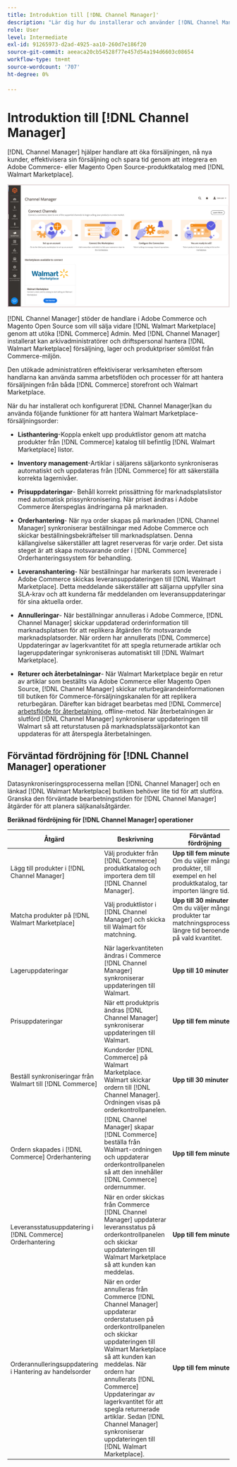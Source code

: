 ```yaml
---
title: Introduktion till [!DNL Channel Manager]'
description: "Lär dig hur du installerar och använder [!DNL Channel Manager] att integrera Adobe Commerce och Magento Open Source butiker med Walmart Marketplace och skapa en försäljningskanal för att hantera marknadsplatslistor, priser, lager och försäljning smidigt från er Commerce Admin."
role: User
level: Intermediate
exl-id: 91265973-d2ad-4925-aa10-260d7e186f20
source-git-commit: aeeaca20cb54528f77e457d54a194d6603c08654
workflow-type: tm+mt
source-wordcount: '707'
ht-degree: 0%

---
```



# Introduktion till [!DNL Channel Manager]

[!DNL Channel Manager] hjälper handlare att öka försäljningen, nå nya kunder, effektivisera sin försäljning och spara tid genom att integrera en Adobe Commerce- eller Magento Open Source-produktkatalog med [!DNL Walmart Marketplace].

![[!DNL Channel Manager] tilläggsadministratörsvy](assets/channel-manager-home.png)

[!DNL Channel Manager] stöder de handlare i Adobe Commerce och Magento Open Source som vill sälja vidare [!DNL Walmart Marketplace] genom att utöka [!DNL Commerce] Admin. Med [!DNL Channel Manager] installerat kan arkivadministratörer och driftspersonal hantera [!DNL Walmart Marketplace] försäljning, lager och produktpriser sömlöst från Commerce-miljön.

Den utökade administratören effektiviserar verksamheten eftersom handlarna kan använda samma arbetsflöden och processer för att hantera försäljningen från båda [!DNL Commerce] storefront och Walmart Marketplace.

När du har installerat och konfigurerat [!DNL Channel Manager]kan du använda följande funktioner för att hantera Walmart Marketplace-försäljningsorder:

* **Listhantering**-Koppla enkelt upp produktlistor genom att matcha produkter från [!DNL Commerce] katalog till befintlig [!DNL Walmart Marketplace] listor.

* **Inventory management**-Artiklar i säljarens säljarkonto synkroniseras automatiskt och uppdateras från [!DNL Commerce] för att säkerställa korrekta lagernivåer.

* **Prisuppdateringar**- Behåll korrekt prissättning för marknadsplatslistor med automatisk prissynkronisering. När priset ändras i Adobe Commerce återspeglas ändringarna på marknaden.

* **Orderhantering**- När nya order skapas på marknaden [!DNL Channel Manager] synkroniserar beställningar med Adobe Commerce och skickar beställningsbekräftelser till marknadsplatsen. Denna källangivelse säkerställer att lagret reserveras för varje order. Det sista steget är att skapa motsvarande order i [!DNL Commerce] Orderhanteringssystem för behandling.

* **Leveranshantering**- När beställningar har markerats som levererade i Adobe Commerce skickas leveransuppdateringen till [!DNL Walmart Marketplace]. Detta meddelande säkerställer att säljarna uppfyller sina SLA-krav och att kunderna får meddelanden om leveransuppdateringar för sina aktuella order.

* **Annulleringar**- När beställningar annulleras i Adobe Commerce, [!DNL Channel Manager] skickar uppdaterad orderinformation till marknadsplatsen för att replikera åtgärden för motsvarande marknadsplatsorder. När ordern har annullerats [!DNL Commerce] Uppdateringar av lagerkvantitet för att spegla returnerade artiklar och lageruppdateringar synkroniseras automatiskt till [!DNL Walmart Marketplace].

* **Returer och återbetalningar**- När Walmart Marketplace begär en retur av artiklar som beställts via Adobe Commerce eller Magento Open Source, [!DNL Channel Manager] skickar returbegärandeinformationen till butiken för Commerce-försäljningskanalen för att replikera returbegäran. Därefter kan bidraget bearbetas med [!DNL Commerce] [arbetsflöde för återbetalning](https://docs.magento.com/user-guide/sales/credit-memos.html#refund-workflow), offline-metod. När återbetalningen är slutförd [!DNL Channel Manager] synkroniserar uppdateringen till Walmart så att returstatusen på marknadsplatssäljarkontot kan uppdateras för att återspegla återbetalningen.

## Förväntad fördröjning för [!DNL Channel Manager] operationer

Datasynkroniseringsprocesserna mellan [!DNL Channel Manager] och en länkad [!DNL Walmart Marketplace] butiken behöver lite tid för att slutföra. Granska den förväntade bearbetningstiden för [!DNL Channel Manager] åtgärder för att planera säljkanalsåtgärder.

**Beräknad fördröjning för [!DNL Channel Manager] operationer**

| **Åtgärd** | **Beskrivning** | **Förväntad fördröjning** |
|------------------------------------------------------------|--------------------------------------------------------------------------------------------------------------------------------------------------------------------------------------------------------------------------------------------------------------------------------------------------------------------------------------------------------------------------------------------------|------------------------------------------------------------------------------------------------------------------------------|
| Lägg till produkter i [!DNL Channel Manager] | Välj produkter från [!DNL Commerce] produktkatalog och importera dem till [!DNL Channel Manager]. | **Upp till fem minuter**-Om du väljer många produkter, till exempel en hel produktkatalog, tar importen längre tid. |
| Matcha produkter på [!DNL Walmart Marketplace] | Välj produktlistor i [!DNL Channel Manager] och skicka till Walmart för matchning. | **Upp till 30 minuter**-Om du väljer många produkter tar matchningsprocessen längre tid beroende på vald kvantitet. |
| Lageruppdateringar | När lagerkvantiteten ändras i Commerce [!DNL Channel Manager] synkroniserar uppdateringen till Walmart. | **Upp till 10 minuter** |
| Prisuppdateringar | När ett produktpris ändras [!DNL Channel Manager] synkroniserar uppdateringen till Walmart. | **Upp till fem minuter** |
| Beställ synkroniseringar från Walmart till [!DNL Commerce] | Kundorder [!DNL Commerce] på Walmart Marketplace. Walmart skickar ordern till [!DNL Channel Manager]. Ordningen visas på orderkontrollpanelen. | **Upp till 30 minuter** |
| Ordern skapades i [!DNL Commerce] Orderhantering | [!DNL Channel Manager] skapar [!DNL Commerce] beställa från Walmart-ordningen och uppdaterar orderkontrollpanelen så att den innehåller [!DNL Commerce] ordernummer. | **Upp till fem minuter** |
| Leveransstatusuppdatering i [!DNL Commerce] Orderhantering | När en order skickas från Commerce [!DNL Channel Manager] uppdaterar leveransstatus på orderkontrollpanelen och skickar uppdateringen till Walmart Marketplace så att kunden kan meddelas. | **Upp till fem minuter** |
| Orderannulleringsuppdatering i Hantering av handelsorder | När en order annulleras från Commerce [!DNL Channel Manager] uppdaterar orderstatusen på orderkontrollpanelen och skickar uppdateringen till Walmart Marketplace så att kunden kan meddelas. När ordern har annullerats [!DNL Commerce] Uppdateringar av lagerkvantitet för att spegla returnerade artiklar. Sedan [!DNL Channel Manager] synkroniserar uppdateringen till [!DNL Walmart Marketplace]. | **Upp till fem minuter** |


